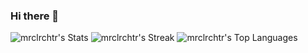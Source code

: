 ### Hi there 👋

![mrclrchtr's Stats](https://github-readme-stats.vercel.app/api?username=mrclrchtr&theme=blueberry&show_icons=true&hide_border=true&count_private=true)
![mrclrchtr's Streak](https://github-readme-streak-stats.herokuapp.com/?user=mrclrchtr&theme=blueberry&hide_border=true)
![mrclrchtr's Top Languages](https://github-readme-stats.vercel.app/api/top-langs/?username=mrclrchtr&theme=blueberry&show_icons=true&hide_border=true&layout=compact)
